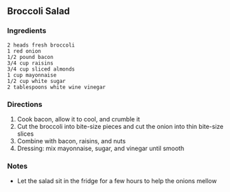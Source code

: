 Broccoli Salad
--------------

### Ingredients
    2 heads fresh broccoli
    1 red onion
    1/2 pound bacon  
    3/4 cup raisins  
    3/4 cup sliced almonds
    1 cup mayonnaise
    1/2 cup white sugar
    2 tablespoons white wine vinegar

### Directions
1. Cook bacon, allow it to cool, and crumble it
2. Cut the broccoli into bite-size pieces and cut the onion into thin bite-size slices
3. Combine with bacon, raisins, and nuts
4. Dressing: mix mayonnaise, sugar, and vinegar until smooth


### Notes
- Let the salad sit in the fridge for a few hours to help the onions mellow
